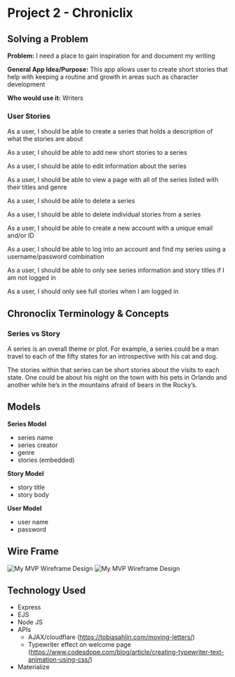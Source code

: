 # Project 2 - Chroniclix 

## Solving a Problem

**Problem:** I need a place to gain inspiration for and document my writing 

**General App Idea/Purpose:** This app allows user to create short stories that help with keeping a routine and growth in areas such as character development

**Who would use it:** Writers

### User Stories 

As a user, I should be able to create a series that holds a description of what the stories are about 

As a user, I should be able to add new short stories to a series 

As a user, I should be able to edit information about the series

As a user, I should be able to view a page with all of the series listed with their titles and genre

As a user, I should be able to delete a series

As a user, I should be able to delete individual stories from a series

As a user, I should be able to create a new account with a unique email and/or ID

As a user, I should be able to log into an account and find my series using a username/password combination

As a user, I should be able to only see series information and story titles if I am not logged in

As a user, I should only see full stories when I am logged in

## Chronoclix Terminology & Concepts

### Series vs Story

A series is an overall theme or plot. For example, a series could be a man travel to each of the fifty states for an introspective with his cat and dog. 

The stories within that series can be short stories about the visits to each state. One could be about his night on the town with his pets in Orlando and another while he’s in the mountains afraid of bears in the Rocky’s. 

## Models 

**Series Model**
- series name
- series creator 
- genre
- stories (embedded)

**Story Model**
- story title
- story body

**User Model**
- user name
- password

## Wire Frame

![My MVP Wireframe Design](https://i.imgur.com/qK1uQWS.jpg)
![My MVP Wireframe Design](https://i.imgur.com/HHAmGlj.jpg)

## Technology Used

* Express
* EJS
* Node JS
* APIs
  * AJAX/cloudflare (https://tobiasahlin.com/moving-letters/)
  * Typewriter effect on welcome page (https://www.codesdope.com/blog/article/creating-typewriter-text-animation-using-css/)
* Materialize 


